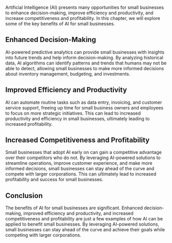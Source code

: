 
Artificial Intelligence (AI) presents many opportunities for small businesses to enhance decision-making, improve efficiency and productivity, and increase competitiveness and profitability. In this chapter, we will explore some of the key benefits of AI for small businesses.

Enhanced Decision-Making
------------------------

AI-powered predictive analytics can provide small businesses with insights into future trends and help inform decision-making. By analyzing historical data, AI algorithms can identify patterns and trends that humans may not be able to detect, allowing small businesses to make more informed decisions about inventory management, budgeting, and investments.

Improved Efficiency and Productivity
------------------------------------

AI can automate routine tasks such as data entry, invoicing, and customer service support, freeing up time for small business owners and employees to focus on more strategic initiatives. This can lead to increased productivity and efficiency in small businesses, ultimately leading to increased profitability.

Increased Competitiveness and Profitability
-------------------------------------------

Small businesses that adopt AI early on can gain a competitive advantage over their competitors who do not. By leveraging AI-powered solutions to streamline operations, improve customer experience, and make more informed decisions, small businesses can stay ahead of the curve and compete with larger corporations. This can ultimately lead to increased profitability and success for small businesses.

Conclusion
----------

The benefits of AI for small businesses are significant. Enhanced decision-making, improved efficiency and productivity, and increased competitiveness and profitability are just a few examples of how AI can be applied to benefit small businesses. By leveraging AI-powered solutions, small businesses can stay ahead of the curve and achieve their goals while competing with larger corporations.

